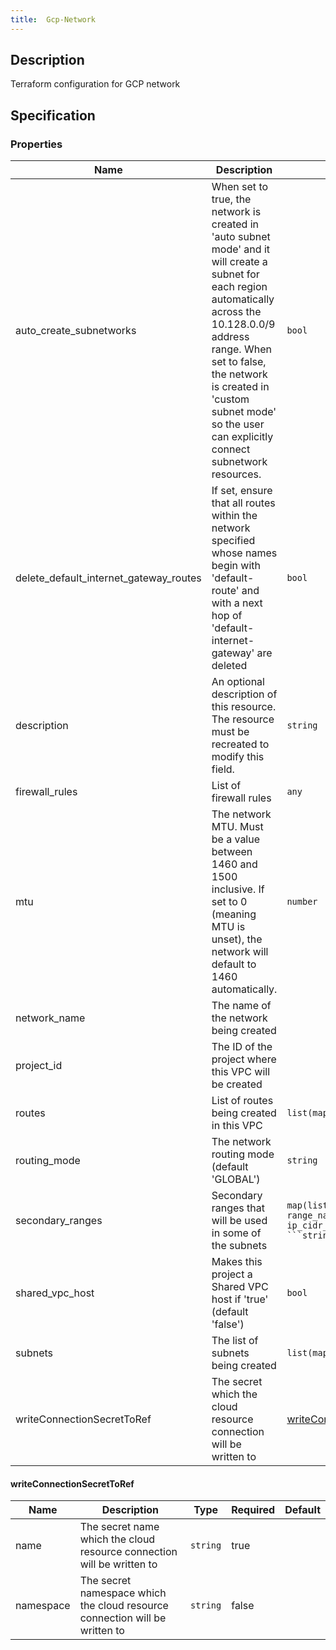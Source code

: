 ```yaml
---
title:  Gcp-Network
---
```


## Description

Terraform configuration for GCP network

## Specification


### Properties

 Name | Description | Type | Required | Default 
 ------------ | ------------- | ------------- | ------------- | ------------- 
 auto_create_subnetworks | When set to true, the network is created in 'auto subnet mode' and it will create a subnet for each region automatically across the 10.128.0.0/9 address range. When set to false, the network is created in 'custom subnet mode' so the user can explicitly connect subnetwork resources. | ```bool``` | false |  
 delete_default_internet_gateway_routes | If set, ensure that all routes within the network specified whose names begin with 'default-route' and with a next hop of 'default-internet-gateway' are deleted | ```bool``` | false |  
 description | An optional description of this resource. The resource must be recreated to modify this field. | ```string``` | false |  
 firewall_rules | List of firewall rules | `any` | false |  
 mtu | The network MTU. Must be a value between 1460 and 1500 inclusive. If set to 0 (meaning MTU is unset), the network will default to 1460 automatically. | ```number``` | false |  
 network_name | The name of the network being created |  | true |  
 project_id | The ID of the project where this VPC will be created |  | true |  
 routes | List of routes being created in this VPC | `list(map(``string``))` | false |  
 routing_mode | The network routing mode (default 'GLOBAL') | ```string``` | false |  
 secondary_ranges | Secondary ranges that will be used in some of the subnets | `map(list(object({ range_name = ```string```, ip_cidr_range = ```string``` })))` | false |  
 shared_vpc_host | Makes this project a Shared VPC host if 'true' (default 'false') | ```bool``` | false |  
 subnets | The list of subnets being created | `list(map(``string``))` | true |  
 writeConnectionSecretToRef | The secret which the cloud resource connection will be written to | [writeConnectionSecretToRef](#writeConnectionSecretToRef) | false |  


#### writeConnectionSecretToRef

 Name | Description | Type | Required | Default 
 ------------ | ------------- | ------------- | ------------- | ------------- 
 name | The secret name which the cloud resource connection will be written to | ```string``` | true |  
 namespace | The secret namespace which the cloud resource connection will be written to | ```string``` | false |  
